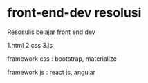 # front-end-dev resolusi
Resosulis belajar front end dev

1.html
2.css
3.js

framework css :
bootstrap,
materialize

framework js :
react js,
angular
